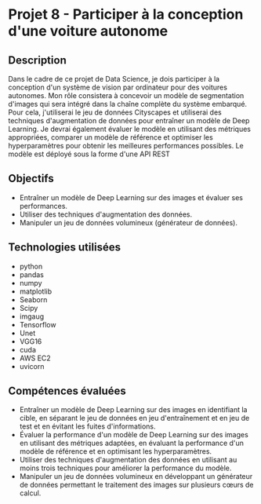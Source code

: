 # Projet 8 - Participer à la conception d'une voiture autonome

## Description
Dans le cadre de ce projet de Data Science, je dois participer à la conception d'un système de vision par ordinateur pour des voitures autonomes. Mon rôle consistera à concevoir un modèle de segmentation d'images qui sera intégré dans la chaîne complète du système embarqué. Pour cela, j'utiliserai le jeu de données Cityscapes et utiliserai des techniques d'augmentation de données pour entraîner un modèle de Deep Learning. Je devrai également évaluer le modèle en utilisant des métriques appropriées, comparer un modèle de référence et optimiser les hyperparamètres pour obtenir les meilleures performances possibles. Le modèle est déployé sous la forme d'une API REST

## Objectifs
- Entraîner un modèle de Deep Learning sur des images et évaluer ses performances.
- Utiliser des techniques d'augmentation des données.
- Manipuler un jeu de données volumineux (générateur de données).

## Technologies utilisées
- python
- pandas
- numpy
- matplotlib
- Seaborn
- Scipy
- imgaug
- Tensorflow
- Unet
- VGG16
- cuda
- AWS EC2
- uvicorn


## Compétences évaluées
- Entraîner un modèle de Deep Learning sur des images en identifiant la cible, en séparant le jeu de données en jeu d'entraînement et en jeu de test et en évitant les fuites d'informations.
- Évaluer la performance d'un modèle de Deep Learning sur des images en utilisant des métriques adaptées, en évaluant la performance d'un modèle de référence et en optimisant les hyperparamètres.
- Utiliser des techniques d'augmentation des données en utilisant au moins trois techniques pour améliorer la performance du modèle.
- Manipuler un jeu de données volumineux en développant un générateur de données permettant le traitement des images sur plusieurs cœurs de calcul.